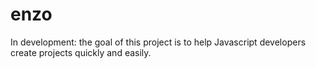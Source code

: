 # enzo

In development: the goal of this project is to help Javascript developers create projects quickly and easily. 
